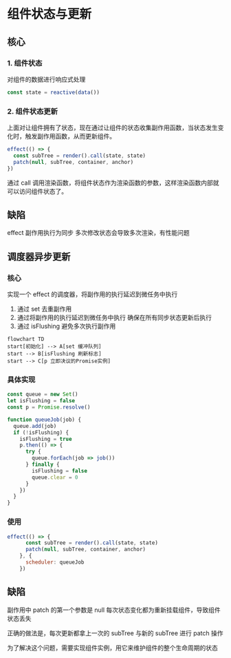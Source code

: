 # 组件状态与更新

## 核心

### 1. 组件状态

对组件的数据进行响应式处理

```js
const state = reactive(data())
```

### 2. 组件状态更新

上面对让组件拥有了状态，现在通过让组件的状态收集副作用函数，当状态发生变化时，触发副作用函数，从而更新组件。

```js
effect(() => {
  const subTree = render().call(state, state)
  patch(null, subTree, container, anchor)
})
```

通过 call 调用渲染函数，将组件状态作为渲染函数的参数，这样渲染函数内部就可以访问组件状态了。

## 缺陷

effect 副作用执行为同步 多次修改状态会导致多次渲染，有性能问题

## 调度器异步更新

### 核心

实现一个 effect 的调度器，将副作用的执行延迟到微任务中执行

1. 通过 set 去重副作用
2. 通过将副作用的执行延迟到微任务中执行 确保在所有同步状态更新后执行
3. 通过 isFlushing 避免多次执行副作用

```Mermaid
flowchart TD
start[初始化] --> A[set 缓冲队列]
start --> B[isFlushing 刷新标志]
start --> C[p 立即决议的Promise实例]
```

### 具体实现

```js
const queue = new Set()
let isFlushing = false
const p = Promise.resolve()

function queueJob(job) {
  queue.add(job)
  if (!isFlushing) {
    isFlushing = true
    p.then(() => {
      try {
        queue.forEach(job => job())
      } finally {
        isFlushing = false
        queue.clear = 0
      }
    })
  }
}
```

### 使用

```js
effect(() => {
      const subTree = render().call(state, state)
      patch(null, subTree, container, anchor)
    }, {
      scheduler: queueJob
    })
```

## 缺陷

副作用中 patch 的第一个参数是 null 每次状态变化都为重新挂载组件，导致组件状态丢失

正确的做法是，每次更新都拿上一次的 subTree 与新的 subTree 进行 patch 操作

为了解决这个问题，需要实现组件实例，用它来维护组件的整个生命周期的状态
